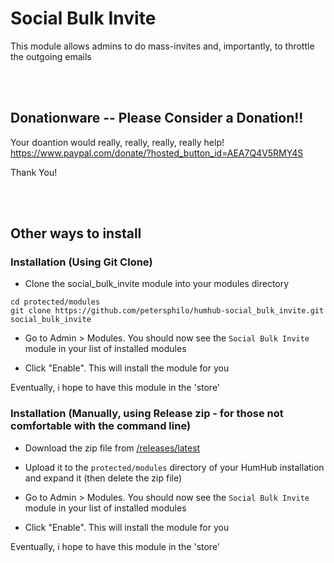 # Social Bulk Invite

This module allows admins to do mass-invites and, importantly, to throttle the outgoing emails

<br><br>

## Donationware -- Please Consider a Donation!!

Your doantion would really, really, really, really help!  
https://www.paypal.com/donate/?hosted_button_id=AEA7Q4V5RMY4S

Thank You!

<br><br>

## Other ways to install

### Installation (Using Git Clone)

- Clone the social_bulk_invite module into your modules directory
```
cd protected/modules
git clone https://github.com/petersphilo/humhub-social_bulk_invite.git social_bulk_invite
```

- Go to Admin > Modules. You should now see the `Social Bulk Invite` module in your list of installed modules

- Click "Enable". This will install the module for you

Eventually, i hope to have this module in the 'store'

### Installation (Manually, using Release zip - for those not comfortable with the command line)

- Download the zip file from [/releases/latest](https://github.com/petersphilo/humhub-social_bulk_invite/releases/latest)

- Upload it to the `protected/modules` directory of your HumHub installation and expand it (then delete the zip file)

- Go to Admin > Modules. You should now see the `Social Bulk Invite` module in your list of installed modules

- Click "Enable". This will install the module for you

Eventually, i hope to have this module in the 'store'